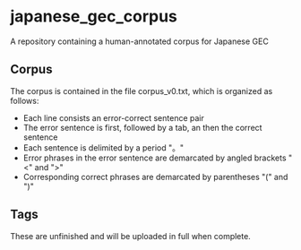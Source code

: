 # japanese_gec_corpus

A repository containing a human-annotated corpus for Japanese GEC

## Corpus

The corpus is contained in the file corpus_v0.txt, which is organized as follows:

- Each line consists an error-correct sentence pair
- The error sentence is first, followed by a tab, an then the correct sentence
- Each sentence is delimited by a period "。"
- Error phrases in the error sentence are demarcated by angled brackets "<" and ">"
- Corresponding correct phrases are demarcated by parentheses "(" and ")"

## Tags

These are unfinished and will be uploaded in full when complete.